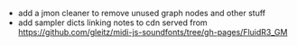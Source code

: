 - add a jmon cleaner to remove unused graph nodes and other stuff
- add sampler dicts linking notes to cdn served from https://github.com/gleitz/midi-js-soundfonts/tree/gh-pages/FluidR3_GM
